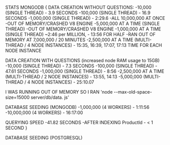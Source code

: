 STATS
MONGODB {
  DATA CREATION WITHOUT QUESTIONS:
    -10,000 (SINGLE THREAD) - 3.9 SECONDS
    -100,000 (SINGLE THREAD) - 16.9 SECONDS
    -1,000,000 (SINGLE THREAD) - 2:29.6
    -ALL 10,000,000 AT ONCE -OUT OF MEMORY/CRASHED V8 ENGINE
    -5,000,000 AT A TIME (SINGLE THREAD) -OUT OF MEMORY/CRASHED V8 ENGINE
    -1,000,000 AT A TIME (SINGLE THREAD) ~2:46 per MILLION, - 13:56 FOR HALF -RAN OUT OF MEMORY AT 7,000,000 / 20 MINUTES
    -2,500,000 AT A TIME (MULTI-THREAD / 4 NODE INSTANCES) - 15:35, 16:39, 17:07, 17:13 TIME FOR EACH NODE INSTANCE

  DATA CREATION WITH QUESTIONS (increased node RAM usage to 15GB)
    -10,000 (SINGLE THREAD) - 7.3 SECONDS
    -100,000 (SINGLE THREAD) - 47.61 SECONDS
    -1,000,000 (SINGLE THREAD) - 8:56
    -2,500,000 AT A TIME (MULTI-THREAD / 2 NODE INSTANCES) - 13:55, 14:13
    -5,000,000 (MULTI-THREAD / 4 NODE INSTANCES) - 25:10.07

  I WAS RUNNING OUT OF MEMORY SO I RAN 'node --max-old-space-size=15000 server/db/data.
  js'

  DATABASE SEEDING (MONGODB)
    -1,000,000 (4 WORKERS) - 1:11:56
    -10,000,000 (4 WORKERS) - 16:17:00

  QUERYING SPEED
    -41.82 SECONDS
    -AFTER INDEXING ProductId - < 1 SECOND
}


DATABASE SEEDING (POSTGRESQL)